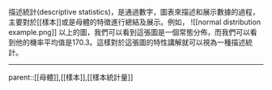 描述統計(descriptive statistics)，是通過數字，圖表來描述和展示數據的過程，主要對於[[樣本]]或是母體的特徵進行總結及展示。例如，
![[normal distribution example.png]]
以上的圖，我們可以看到這張圖是一個常態分佈，而我們可以看到他的機率平均值是170.3。這樣對於這張圖的特性講解就可以視為一種描述統計。
- - -
parent::[[母體]],[[樣本]],[[樣本統計量]]